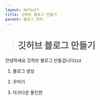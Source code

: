 ```yaml
---
layout: default
title: 깃허브 블로그 만들기
parent: 블로그 관리
---
```


> # 깃허브 블로그 만들기

안녕하세요 깃허브 블로그 만들겁니다zzz

1. 블로그 생성

2. 꾸미기

3. 마크다운 올인원
